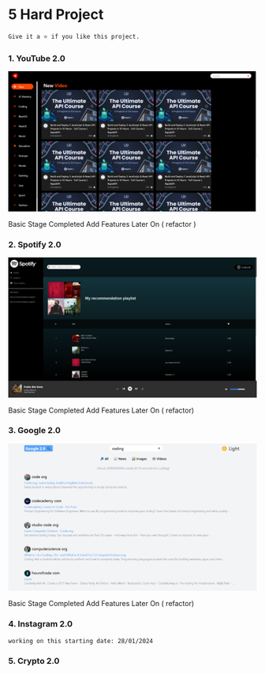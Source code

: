 # 5 Hard Project
    Give it a ⭐ if you like this project.

### 1. YouTube 2.0
<p align="left"> <a href="https://youtube-2-0-livid.vercel.app" target="_blank" rel="noreferrer"> <img src="./assets/youtube_banner.png" alt="banner" /> </a> </p>
Basic Stage Completed Add Features Later On ( refactor )

### 2. Spotify 2.0
<p align="left"> <a href="https://5-react-hard-project-pearl.vercel.app/" target="_blank" rel="noreferrer"> <img src="./assets/spotify_banner.png" alt="banner" /> </a> </p>
Basic Stage Completed Add Features Later On ( refactor)

### 3. Google 2.0
<p align="left"> <a href="https://5-react-hard-project-s33n.vercel.app/" target="_blank" rel="noreferrer"> <img src="./assets/google_banner.png" alt="banner" /> </a> </p>

Basic Stage Completed Add Features Later On ( refactor)

### 4. Instagram 2.0

    working on this starting date: 28/01/2024

### 5. Crypto 2.0